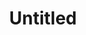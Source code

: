 ---
layout: item
serie: serie1
number: '3'
medium: paper
title: Untitled
about: Acrylic on 224g white grained paper, 50x50cm. 2016
---